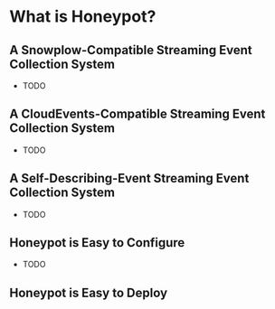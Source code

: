 # What is Honeypot?

## A Snowplow-Compatible Streaming Event Collection System

* TODO

## A CloudEvents-Compatible Streaming Event Collection System

* TODO

## A Self-Describing-Event Streaming Event Collection System

* TODO

## Honeypot is Easy to Configure

* TODO


## Honeypot is Easy to Deploy